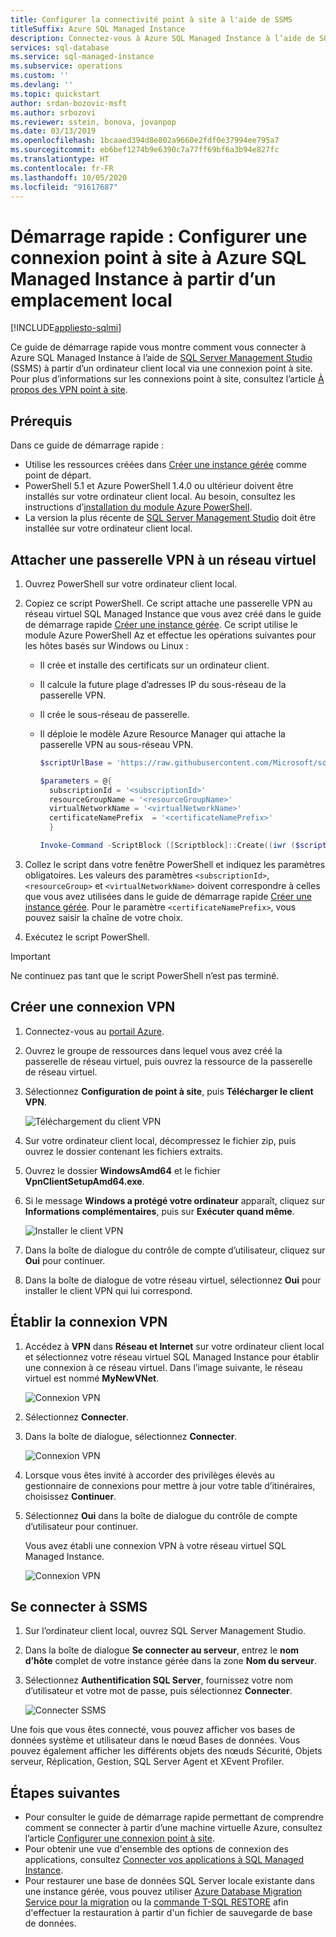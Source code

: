 ```yaml
---
title: Configurer la connectivité point à site à l'aide de SSMS
titleSuffix: Azure SQL Managed Instance
description: Connectez-vous à Azure SQL Managed Instance à l’aide de SQL Server Management Studio (SSMS) via une connexion point à site à partir d’un ordinateur client local.
services: sql-database
ms.service: sql-managed-instance
ms.subservice: operations
ms.custom: ''
ms.devlang: ''
ms.topic: quickstart
author: srdan-bozovic-msft
ms.author: srbozovi
ms.reviewer: sstein, bonova, jovanpop
ms.date: 03/13/2019
ms.openlocfilehash: 1bcaaed394d8e802a9660e2fdf0e37994ee795a7
ms.sourcegitcommit: eb6bef1274b9e6390c7a77ff69bf6a3b94e827fc
ms.translationtype: HT
ms.contentlocale: fr-FR
ms.lasthandoff: 10/05/2020
ms.locfileid: "91617687"
---
```

# <a name="quickstart-configure-a-point-to-site-connection-to-azure-sql-managed-instance-from-on-premises"></a>Démarrage rapide : Configurer une connexion point à site à Azure SQL Managed Instance à partir d’un emplacement local
[!INCLUDE[appliesto-sqlmi](../includes/appliesto-sqlmi.md)]

Ce guide de démarrage rapide vous montre comment vous connecter à Azure SQL Managed Instance à l’aide de [SQL Server Management Studio](https://docs.microsoft.com/sql/ssms/sql-server-management-studio-ssms) (SSMS) à partir d’un ordinateur client local via une connexion point à site. Pour plus d’informations sur les connexions point à site, consultez l’article [À propos des VPN point à site](../../vpn-gateway/point-to-site-about.md).

## <a name="prerequisites"></a>Prérequis

Dans ce guide de démarrage rapide :

- Utilise les ressources créées dans [Créer une instance gérée](instance-create-quickstart.md) comme point de départ.
- PowerShell 5.1 et Azure PowerShell 1.4.0 ou ultérieur doivent être installés sur votre ordinateur client local. Au besoin, consultez les instructions d’[installation du module Azure PowerShell](https://docs.microsoft.com/powershell/azure/install-az-ps#install-the-azure-powershell-module).
- La version la plus récente de [SQL Server Management Studio](https://docs.microsoft.com/sql/ssms/sql-server-management-studio-ssms) doit être installée sur votre ordinateur client local.

## <a name="attach-a-vpn-gateway-to-a-virtual-network"></a>Attacher une passerelle VPN à un réseau virtuel

1. Ouvrez PowerShell sur votre ordinateur client local.

2. Copiez ce script PowerShell. Ce script attache une passerelle VPN au réseau virtuel SQL Managed Instance que vous avez créé dans le guide de démarrage rapide [Créer une instance gérée](instance-create-quickstart.md). Ce script utilise le module Azure PowerShell Az et effectue les opérations suivantes pour les hôtes basés sur Windows ou Linux :

   - Il crée et installe des certificats sur un ordinateur client.
   - Il calcule la future plage d’adresses IP du sous-réseau de la passerelle VPN.
   - Il crée le sous-réseau de passerelle.
   - Il déploie le modèle Azure Resource Manager qui attache la passerelle VPN au sous-réseau VPN.

     ```powershell
     $scriptUrlBase = 'https://raw.githubusercontent.com/Microsoft/sql-server-samples/master/samples/manage/azure-sql-db-managed-instance/attach-vpn-gateway'

     $parameters = @{
       subscriptionId = '<subscriptionId>'
       resourceGroupName = '<resourceGroupName>'
       virtualNetworkName = '<virtualNetworkName>'
       certificateNamePrefix  = '<certificateNamePrefix>'
       }

     Invoke-Command -ScriptBlock ([Scriptblock]::Create((iwr ($scriptUrlBase+'/attachVPNGateway.ps1?t='+ [DateTime]::Now.Ticks)).Content)) -ArgumentList $parameters, $scriptUrlBase
     ```

3. Collez le script dans votre fenêtre PowerShell et indiquez les paramètres obligatoires. Les valeurs des paramètres `<subscriptionId>`, `<resourceGroup>` et `<virtualNetworkName>` doivent correspondre à celles que vous avez utilisées dans le guide de démarrage rapide [Créer une instance gérée](instance-create-quickstart.md). Pour le paramètre `<certificateNamePrefix>`, vous pouvez saisir la chaîne de votre choix.

4. Exécutez le script PowerShell.

> [!IMPORTANT]
> Ne continuez pas tant que le script PowerShell n’est pas terminé.

## <a name="create-a-vpn-connection"></a>Créer une connexion VPN

1. Connectez-vous au [portail Azure](https://portal.azure.com/).
2. Ouvrez le groupe de ressources dans lequel vous avez créé la passerelle de réseau virtuel, puis ouvrez la ressource de la passerelle de réseau virtuel.
3. Sélectionnez **Configuration de point à site**, puis **Télécharger le client VPN**.

    ![Téléchargement du client VPN](./media/point-to-site-p2s-configure/download-vpn-client.png)  
4. Sur votre ordinateur client local, décompressez le fichier zip, puis ouvrez le dossier contenant les fichiers extraits.
5. Ouvrez le dossier **WindowsAmd64** et le fichier **VpnClientSetupAmd64.exe**.
6. Si le message **Windows a protégé votre ordinateur** apparaît, cliquez sur **Informations complémentaires**, puis sur **Exécuter quand même**.

    ![Installer le client VPN](./media/point-to-site-p2s-configure/vpn-client-defender.png)
7. Dans la boîte de dialogue du contrôle de compte d’utilisateur, cliquez sur **Oui** pour continuer.
8. Dans la boîte de dialogue de votre réseau virtuel, sélectionnez **Oui** pour installer le client VPN qui lui correspond.

## <a name="connect-to-the-vpn-connection"></a>Établir la connexion VPN

1. Accédez à **VPN** dans **Réseau et Internet** sur votre ordinateur client local et sélectionnez votre réseau virtuel SQL Managed Instance pour établir une connexion à ce réseau virtuel. Dans l’image suivante, le réseau virtuel est nommé **MyNewVNet**.

    ![Connexion VPN](./media/point-to-site-p2s-configure/vpn-connection.png)  
2. Sélectionnez **Connecter**.
3. Dans la boîte de dialogue, sélectionnez **Connecter**.

    ![Connexion VPN](./media/point-to-site-p2s-configure/vpn-connection2.png)  
4. Lorsque vous êtes invité à accorder des privilèges élevés au gestionnaire de connexions pour mettre à jour votre table d’itinéraires, choisissez **Continuer**.
5. Sélectionnez **Oui** dans la boîte de dialogue du contrôle de compte d’utilisateur pour continuer.

   Vous avez établi une connexion VPN à votre réseau virtuel SQL Managed Instance.

    ![Connexion VPN](./media/point-to-site-p2s-configure/vpn-connection-succeeded.png)  

## <a name="connect-with-ssms"></a>Se connecter à SSMS

1. Sur l’ordinateur client local, ouvrez SQL Server Management Studio.
2. Dans la boîte de dialogue **Se connecter au serveur**, entrez le **nom d’hôte** complet de votre instance gérée dans la zone **Nom du serveur**.
3. Sélectionnez **Authentification SQL Server**, fournissez votre nom d’utilisateur et votre mot de passe, puis sélectionnez **Connecter**.

    ![Connecter SSMS](./media/point-to-site-p2s-configure/ssms-connect.png)  

Une fois que vous êtes connecté, vous pouvez afficher vos bases de données système et utilisateur dans le nœud Bases de données. Vous pouvez également afficher les différents objets des nœuds Sécurité, Objets serveur, Réplication, Gestion, SQL Server Agent et XEvent Profiler.

## <a name="next-steps"></a>Étapes suivantes

- Pour consulter le guide de démarrage rapide permettant de comprendre comment se connecter à partir d’une machine virtuelle Azure, consultez l’article [Configurer une connexion point à site](point-to-site-p2s-configure.md).
- Pour obtenir une vue d'ensemble des options de connexion des applications, consultez [Connecter vos applications à SQL Managed Instance](connect-application-instance.md).
- Pour restaurer une base de données SQL Server locale existante dans une instance gérée, vous pouvez utiliser [Azure Database Migration Service pour la migration](../../dms/tutorial-sql-server-to-managed-instance.md) ou la [commande T-SQL RESTORE](restore-sample-database-quickstart.md) afin d'effectuer la restauration à partir d'un fichier de sauvegarde de base de données.
